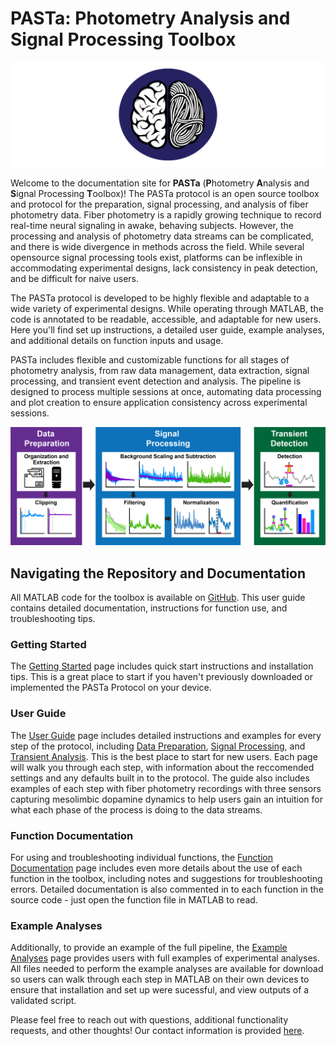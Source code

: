 # **PASTa**: **P**hotometry **A**nalysis and **S**ignal Processing **T**oolbox

![png](./img/home_1_PASTalogo.png)

Welcome to the documentation site for __PASTa__ (**P**hotometry **A**nalysis and **S**ignal Processing **T**oolbox)! The PASTa protocol is an open source toolbox and protocol for the preparation, signal processing, and analysis of fiber photometry data. Fiber photometry is a rapidly growing technique to record real-time neural signaling in awake, behaving subjects. However, the processing and analysis of photometry data streams can be complicated, and there is wide divergence in methods across the field. While several opensource signal processing tools exist, platforms can be inflexible in accommodating experimental designs, lack consistency in peak detection, and be difficult for naive users.

The PASTa protocol is developed to be highly flexible and adaptable to a wide variety of experimental designs. While operating through MATLAB, the code is annotated to be readable, accessible, and adaptable for new users. Here you'll find set up instructions, a detailed user guide, example analyses, and additional details on function inputs and usage. 

PASTa includes flexible and customizable functions for all stages of photometry analysis, from raw data management, data extraction, signal processing, and transient event detection and analysis. The pipeline is designed to process multiple sessions at once, automating data processing and plot creation to ensure application consistency across experimental sessions.

![png](./img/home_2_PASTaprotocoloverview.png)


## Navigating the Repository and Documentation
All MATLAB code for the toolbox is available on [GitHub](https://github.com/rdonka/PASTa). This user guide contains detailed documentation, instructions for function use, and troubleshooting tips. 

### Getting Started
The [Getting Started](https://rdonka.github.io/PASTa/gettingstarted/) page includes quick start instructions and installation tips. This is a great place to start if you haven't previously downloaded or implemented the PASTa Protocol on your device.

### User Guide
The [User Guide](https://rdonka.github.io/PASTa/userguide/userguide/) page includes detailed instructions and examples for every step of the protocol, including [Data Preparation](https://rdonka.github.io/PASTa/userguide/datapreparation/), [Signal Processing](https://rdonka.github.io/PASTa/userguide/signalprocessing/), and [Transient Analysis](https://rdonka.github.io/PASTa/userguide/transientanalysis/). This is the best place to start for new users. Each page will walk you through each step, with information about the reccomended settings and any defaults built in to the protocol. The guide also includes examples of each step with fiber photometry recordings with three sensors capturing mesolimbic dopamine dynamics to help users gain an intuition for what each phase of the process is doing to the data streams.

### Function Documentation
For using and troubleshooting individual functions, the [Function Documentation](https://rdonka.github.io/PASTa/functiondocumentation/) page includes even more details about the use of each function in the toolbox, including notes and suggestions for troubleshooting errors. Detailed documentation is also commented in to each function in the source code - just open the function file in MATLAB to read.

### Example Analyses
Additionally, to provide an example of the full pipeline, the [Example Analyses](https://rdonka.github.io/PASTa/exampleanalyses/) page provides users with full examples of experimental analyses. All files needed to perform the example analyses are available for download so users can walk through each step in MATLAB on their own devices to ensure that installation and set up were sucessful, and view outputs of a validated script.


Please feel free to reach out with questions, additional functionality requests, and other thoughts! Our contact information is provided [here](https://rdonka.github.io/PASTa/contactus/).